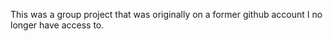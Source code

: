This was a group project that was originally on a former github account I no longer have access to.
